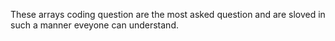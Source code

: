 These arrays coding question are the most asked question and are  sloved in such a manner eveyone  can understand.
